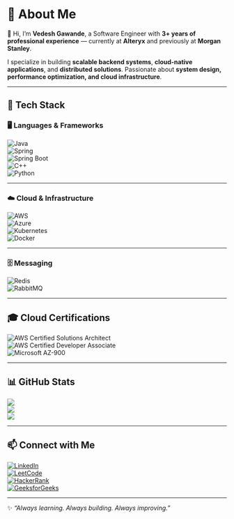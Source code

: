 # 💫 About Me  
👋 Hi, I’m **Vedesh Gawande**, a Software Engineer with **3+ years of professional experience** — currently at **Alteryx** and previously at **Morgan Stanley**.  

I specialize in building **scalable backend systems**, **cloud-native applications**, and **distributed solutions**. Passionate about **system design, performance optimization, and cloud infrastructure**.  

---

## 🚀 Tech Stack  

### 🖥️ Languages & Frameworks  
![Java](https://img.shields.io/badge/Java-%23ED8B00.svg?style=for-the-badge&logo=java&logoColor=white)  
![Spring](https://img.shields.io/badge/Spring-%236DB33F.svg?style=for-the-badge&logo=spring&logoColor=white)  
![Spring Boot](https://img.shields.io/badge/SpringBoot-%236DB33F.svg?style=for-the-badge&logo=springboot&logoColor=white)  
![C++](https://img.shields.io/badge/C++-%2300599C.svg?style=for-the-badge&logo=cplusplus&logoColor=white)  
![Python](https://img.shields.io/badge/Python-%233776AB.svg?style=for-the-badge&logo=python&logoColor=white)  

---

### ☁️ Cloud & Infrastructure  
![AWS](https://img.shields.io/badge/AWS-%23FF9900.svg?style=for-the-badge&logo=amazonaws&logoColor=white)  
![Azure](https://img.shields.io/badge/Azure-%230072C6.svg?style=for-the-badge&logo=microsoftazure&logoColor=white)  
![Kubernetes](https://img.shields.io/badge/Kubernetes-%23326ce5.svg?style=for-the-badge&logo=kubernetes&logoColor=white)  
![Docker](https://img.shields.io/badge/Docker-%230db7ed.svg?style=for-the-badge&logo=docker&logoColor=white)  

---

### 🗄️ Messaging  
![Redis](https://img.shields.io/badge/Redis-%23DC382D.svg?style=for-the-badge&logo=redis&logoColor=white)  
![RabbitMQ](https://img.shields.io/badge/RabbitMQ-%23FF6600.svg?style=for-the-badge&logo=rabbitmq&logoColor=white)  

---

## 🎓 Cloud Certifications  

![AWS Certified Solutions Architect](https://img.shields.io/badge/AWS-Solutions%20Architect%20Associate-%23FF9900?style=for-the-badge&logo=amazonaws&logoColor=white)  
![AWS Certified Developer Associate](https://img.shields.io/badge/AWS-Developer%20Associate-%23FF9900?style=for-the-badge&logo=amazonaws&logoColor=white)  
![Microsoft AZ-900](https://img.shields.io/badge/Azure-AZ--900%20Fundamentals-%230072C6?style=for-the-badge&logo=microsoftazure&logoColor=white)  

---

## 📊 GitHub Stats  

![](https://github-readme-stats.vercel.app/api?username=vedesh95&show_icons=true&theme=tokyonight)  
![](https://github-readme-streak-stats.herokuapp.com/?user=vedesh95&theme=tokyonight)  
![](https://github-readme-stats.vercel.app/api/top-langs/?username=vedesh95&layout=compact&theme=tokyonight)  

---

## 📫 Connect with Me  

[![LinkedIn](https://img.shields.io/badge/LinkedIn-%230A66C2.svg?style=for-the-badge&logo=linkedin&logoColor=white)](https://www.linkedin.com/in/vedesh95)  
[![LeetCode](https://img.shields.io/badge/LeetCode-%23FFA116.svg?style=for-the-badge&logo=leetcode&logoColor=white)](https://leetcode.com/vedesh95)  
[![HackerRank](https://img.shields.io/badge/HackerRank-%232EC866.svg?style=for-the-badge&logo=hackerrank&logoColor=white)](https://www.hackerrank.com/vedesh95)  
[![GeeksforGeeks](https://img.shields.io/badge/GeeksforGeeks-%2300A96E.svg?style=for-the-badge&logo=geeksforgeeks&logoColor=white)](https://auth.geeksforgeeks.org/user/vedesh95)  

---

✨ _“Always learning. Always building. Always improving.”_  
